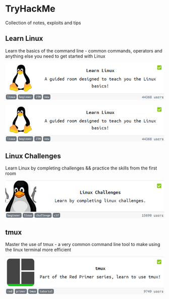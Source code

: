# TryHackMe
Collection of notes, exploits and tips

## Learn Linux
Learn the basics of the command line - common commands, operators and anything else you need to get started with Linux

[<img src="https://github.com/ComplexSec/tryhackme/blob/master/Learn%20Linux/images/learnlinux.png">](https://github.com/ComplexSec/tryhackme/tree/master/Learn%20Linux)

![](/Learn%20Linux/images/learnlinux.png)

## Linux Challenges
Learn Linux by completing challenges && practice the skills from the first room

![](/Linux%20Challenges/images/linuxchallenges.png)

## tmux
Master the use of tmux - a very common command line tool to make using the linux terminal more efficient

![](/tmux/images/tmux.png)
